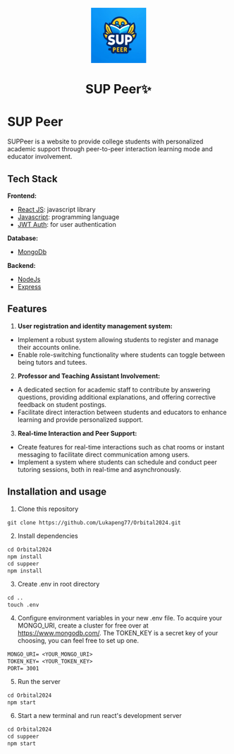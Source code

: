 <p align="center">
    <img alt="SUP Peer" src="./suppeer/src/Components/suppeer_logo.webp" width="125" />
</p>
<h1 align="center">SUP Peer✨️</h1>

# SUP Peer
SUPPeer is a website to provide college students with personalized academic support through peer-to-peer interaction learning mode and educator involvement.

## Tech Stack
**Frontend:**
- [React JS](https://react.dev/): javascript library
- [Javascript](): programming language
- [JWT Auth](https://jwt.io/): for user authentication

**Database:**
- [MongoDb](https://www.mongodb.com/)

**Backend:**
- [NodeJs](https://nodejs.org/en/)
- [Express](https://expressjs.com/)


## Features
1)	**User registration and identity management system:**
- Implement a robust system allowing students to register and manage their accounts online.
- Enable role-switching functionality where students can toggle between being tutors and tutees.

2)	**Professor and Teaching Assistant Involvement:**
- A dedicated section for academic staff to contribute by answering questions, providing additional explanations, and offering corrective feedback on student postings.
- Facilitate direct interaction between students and educators to enhance learning and provide personalized support. 

3)	**Real-time Interaction and Peer Support:** 
- Create features for real-time interactions such as chat rooms or instant messaging to facilitate direct communication among users.
- Implement a system where students can schedule and conduct peer tutoring sessions, both in real-time and asynchronously.


## Installation and usage
1) Clone this repository  
```
git clone https://github.com/Lukapeng77/Orbital2024.git
```
2) Install dependencies  
```
cd Orbital2024
npm install
cd suppeer
npm install
```
3) Create .env in root directory
```
cd ..
touch .env
```
4) Configure environment variables in your new .env file. To acquire your MONGO_URI, create a cluster for free over at https://www.mongodb.com/. The TOKEN_KEY is a secret key of your choosing, you can feel free to set up one.
```
MONGO_URI= <YOUR_MONGO_URI> 
TOKEN_KEY= <YOUR_TOKEN_KEY>
PORT= 3001 
```
5) Run the server
```
cd Orbital2024
npm start
```
6) Start a new terminal and run react's development server
```
cd Orbital2024
cd suppeer
npm start
```



